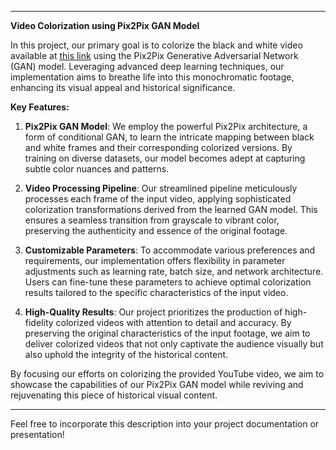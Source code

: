 

---

**Video Colorization using Pix2Pix GAN Model**

In this project, our primary goal is to colorize the black and white video available at [this link](https://www.youtube.com/watch?v=Ydiz1Hzfx5s) using the Pix2Pix Generative Adversarial Network (GAN) model. Leveraging advanced deep learning techniques, our implementation aims to breathe life into this monochromatic footage, enhancing its visual appeal and historical significance.

**Key Features:**

1. **Pix2Pix GAN Model**: We employ the powerful Pix2Pix architecture, a form of conditional GAN, to learn the intricate mapping between black and white frames and their corresponding colorized versions. By training on diverse datasets, our model becomes adept at capturing subtle color nuances and patterns.

2. **Video Processing Pipeline**: Our streamlined pipeline meticulously processes each frame of the input video, applying sophisticated colorization transformations derived from the learned GAN model. This ensures a seamless transition from grayscale to vibrant color, preserving the authenticity and essence of the original footage.

3. **Customizable Parameters**: To accommodate various preferences and requirements, our implementation offers flexibility in parameter adjustments such as learning rate, batch size, and network architecture. Users can fine-tune these parameters to achieve optimal colorization results tailored to the specific characteristics of the input video.

4. **High-Quality Results**: Our project prioritizes the production of high-fidelity colorized videos with attention to detail and accuracy. By preserving the original characteristics of the input footage, we aim to deliver colorized videos that not only captivate the audience visually but also uphold the integrity of the historical content.

By focusing our efforts on colorizing the provided YouTube video, we aim to showcase the capabilities of our Pix2Pix GAN model while reviving and rejuvenating this piece of historical visual content.

---

Feel free to incorporate this description into your project documentation or presentation!
